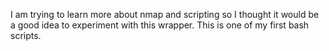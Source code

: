 I am trying to learn more about nmap and scripting so I thought it would be a good idea to experiment with this wrapper. This is one of my first bash scripts.
